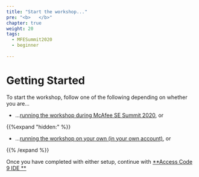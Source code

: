 ```yaml
---
title: "Start the workshop..."
pre: "<b>   </b>"
chapter: true
weight: 20
tags:
  - MFESummit2020
  - beginner
  
---
```


# Getting Started
To start the workshop, follow one of the following depending on whether you are...

* ...[running the workshop during McAfee SE Summit 2020](/020_prerequisites/sesummit20_event/), or

{{%expand "hidden:" %}}
* ...[running the workshop on your own (in your own account)](self_paced/), or

{{% /expand %}}


Once you have completed with either setup, continue with [**Access Code 9 IDE **](/020_prerequisites/Cloud9/)
